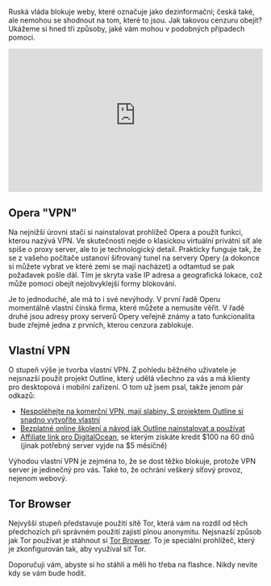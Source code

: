 <!-- dcterms:title = Obcházení cenzury Internetu -->
<!-- dcterms:abstract = Ruská vláda blokuje weby, které označuje jako dezinformační; česká také, ale nemohou se shodnout na tom, které to jsou. Jak takovou cenzuru obejít? Ukážeme si hned tři způsoby, jaké vám mohou v podobných případech pomoci. -->
<!-- x4w:category = Politika -->
<!-- x4w:category = Bezpečnost -->
<!-- x4w:category = Z-TECH -->
<!-- dcterms:creator = Michal Altair Valášek -->
<!-- dcterms:dateAccepted = 2022-03-13 -->
<!-- x4w:pictureUrl = /perex-pictures/20200103-screenly-shutdown.jpg -->
<!-- x4w:pictureWidth = 150 -->
<!-- x4w:pictureHeight = 150 -->
<!-- x4w:coverUrl = /cover-pictures/20200103-screenly-shutdown.jpg -->
<!-- x4w:coverCredits = Aleksandar Cvetanovic (@lemonzandtea) via Unsplash.com -->

Ruská vláda blokuje weby, které označuje jako dezinformační; česká také, ale nemohou se shodnout na tom, které to jsou. Jak takovou cenzuru obejít? Ukážeme si hned tři způsoby, jaké vám mohou v podobných případech pomoci.

<div style="position:relative;padding-top:56.25%;">
  <iframe src="https://www.youtube-nocookie.com/embed/aQpFJCrdLFk" frameborder="0" allowfullscreen allow="accelerometer; autoplay; encrypted-media; gyroscope; picture-in-picture" style="position:absolute;top:0;left:0;width:100%;height:100%;"></iframe>
</div>

## Opera "VPN"

Na nejnižší úrovni stačí si nainstalovat prohlížeč Opera a použít funkci, kterou nazývá VPN. Ve skutečnosti nejde o klasickou virtuální privátní síť ale spíše o proxy server, ale to je technologický detail. Prakticky funguje tak, že se z vašeho počítače ustanoví šifrovaný tunel na servery Opery (a dokonce si můžete vybrat ve které zemi se mají nacházet) a odtamtud se pak požadavek pošle dál. Tím je skryta vaše IP adresa a geografická lokace, což může pomoci obejít nejobvyklejší formy blokování.

Je to jednoduché, ale má to i své nevýhody. V první řadě Operu momentálně vlastní čínská firma, které můžete a nemusíte věřit. V řadě druhé jsou adresy proxy serverů Opery veřejně známy a tato funkcionalita bude zřejmě jedna z prvních, kterou cenzura zablokuje.

## Vlastní VPN

O stupeň výše je tvorba vlastní VPN. Z pohledu běžného uživatele je nejsnazší použít projekt Outline, který udělá všechno za vás a má klienty pro desktopová i mobilní zařízení. O tom už jsem psal, takže jenom pár odkazů:

* [Nespoléhejte na komerční VPN, mají slabiny. S projektem Outline si snadno vytvoříte vlastní](https://tech.hn.cz/c7-66666540-psms7-740eeccb76b34cc)
* [Bezplatné online školení a návod jak Outline nainstalovat a používat](https://elearning.altairis.cz/courses/outline)
* [Affiliate link pro DigitalOcean](https://altair.is/digitalocean), se kterým získáte kredit $100 na 60 dnů (jinak potřebný server vyjde na $5 měsíčně)

Výhodou vlastní VPN je zejména to, že se dost těžko blokuje, protože VPN server je jedinečný pro vás. Také to, že ochrání veškerý síťový provoz, nejenom webový.

## Tor Browser

Nejvyšší stupeň představuje použití sítě Tor, která vám na rozdíl od těch předchozích při správném použití zajistí plnou anonymitu. Nejsnazší způsob jak Tor používat je stáhnout si [Tor Browser](https://www.torproject.org/download/). To je speciální prohlížeč, který je zkonfigurován tak, aby využíval síť Tor.

Doporučuji vám, abyste si ho stáhli a měli ho třeba na flashce. Nikdy nevíte kdy se vám bude hodit.